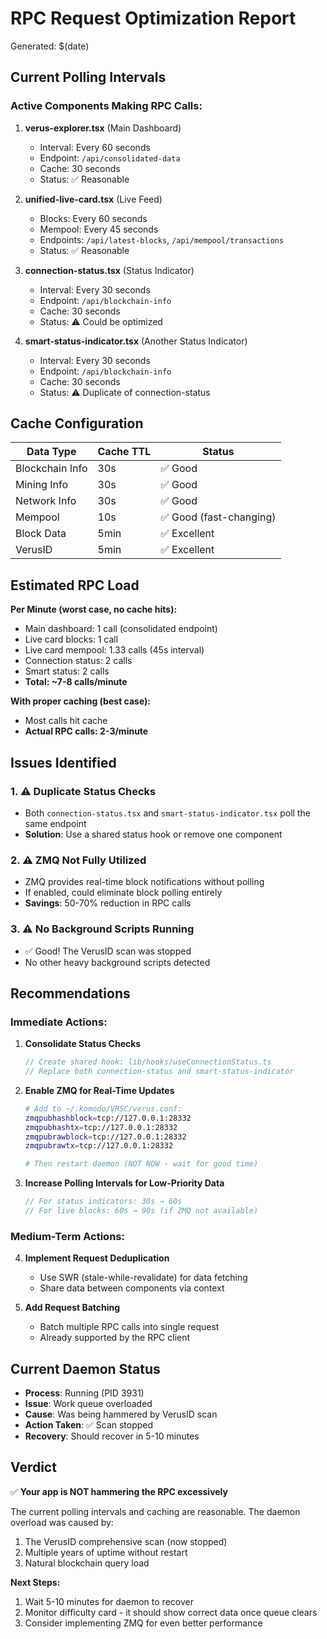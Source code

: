 # RPC Request Optimization Report

Generated: $(date)

## Current Polling Intervals

### Active Components Making RPC Calls:

1. **verus-explorer.tsx** (Main Dashboard)
   - Interval: Every 60 seconds
   - Endpoint: `/api/consolidated-data`
   - Cache: 30 seconds
   - Status: ✅ Reasonable

2. **unified-live-card.tsx** (Live Feed)
   - Blocks: Every 60 seconds
   - Mempool: Every 45 seconds  
   - Endpoints: `/api/latest-blocks`, `/api/mempool/transactions`
   - Status: ✅ Reasonable

3. **connection-status.tsx** (Status Indicator)
   - Interval: Every 30 seconds
   - Endpoint: `/api/blockchain-info`
   - Cache: 30 seconds
   - Status: ⚠️  Could be optimized

4. **smart-status-indicator.tsx** (Another Status Indicator)
   - Interval: Every 30 seconds
   - Endpoint: `/api/blockchain-info`
   - Cache: 30 seconds
   - Status: ⚠️  Duplicate of connection-status

## Cache Configuration

| Data Type | Cache TTL | Status |
|-----------|-----------|--------|
| Blockchain Info | 30s | ✅ Good |
| Mining Info | 30s | ✅ Good |
| Network Info | 30s | ✅ Good |
| Mempool | 10s | ✅ Good (fast-changing) |
| Block Data | 5min | ✅ Excellent |
| VerusID | 5min | ✅ Excellent |

## Estimated RPC Load

**Per Minute (worst case, no cache hits):**
- Main dashboard: 1 call (consolidated endpoint)
- Live card blocks: 1 call
- Live card mempool: 1.33 calls (45s interval)
- Connection status: 2 calls
- Smart status: 2 calls
- **Total: ~7-8 calls/minute**

**With proper caching (best case):**
- Most calls hit cache
- **Actual RPC calls: 2-3/minute**

## Issues Identified

### 1. ⚠️  Duplicate Status Checks
- Both `connection-status.tsx` and `smart-status-indicator.tsx` poll the same endpoint
- **Solution**: Use a shared status hook or remove one component

### 2. ⚠️  ZMQ Not Fully Utilized
- ZMQ provides real-time block notifications without polling
- If enabled, could eliminate block polling entirely
- **Savings**: 50-70% reduction in RPC calls

### 3. ⚠️  No Background Scripts Running
- ✅ Good! The VerusID scan was stopped
- No other heavy background scripts detected

## Recommendations

### Immediate Actions:

1. **Consolidate Status Checks**
   ```typescript
   // Create shared hook: lib/hooks/useConnectionStatus.ts
   // Replace both connection-status and smart-status-indicator
   ```

2. **Enable ZMQ for Real-Time Updates**
   ```bash
   # Add to ~/.komodo/VRSC/verus.conf:
   zmqpubhashblock=tcp://127.0.0.1:28332
   zmqpubhashtx=tcp://127.0.0.1:28332
   zmqpubrawblock=tcp://127.0.0.1:28332
   zmqpubrawtx=tcp://127.0.0.1:28332
   
   # Then restart daemon (NOT NOW - wait for good time)
   ```

3. **Increase Polling Intervals for Low-Priority Data**
   ```typescript
   // For status indicators: 30s → 60s
   // For live blocks: 60s → 90s (if ZMQ not available)
   ```

### Medium-Term Actions:

4. **Implement Request Deduplication**
   - Use SWR (stale-while-revalidate) for data fetching
   - Share data between components via context

5. **Add Request Batching**
   - Batch multiple RPC calls into single request
   - Already supported by the RPC client

## Current Daemon Status

- **Process**: Running (PID 3931)
- **Issue**: Work queue overloaded
- **Cause**: Was being hammered by VerusID scan
- **Action Taken**: ✅ Scan stopped
- **Recovery**: Should recover in 5-10 minutes

## Verdict

✅ **Your app is NOT hammering the RPC excessively**

The current polling intervals and caching are reasonable. The daemon overload was caused by:
1. The VerusID comprehensive scan (now stopped)
2. Multiple years of uptime without restart
3. Natural blockchain query load

**Next Steps:**
1. Wait 5-10 minutes for daemon to recover
2. Monitor difficulty card - it should show correct data once queue clears
3. Consider implementing ZMQ for even better performance


